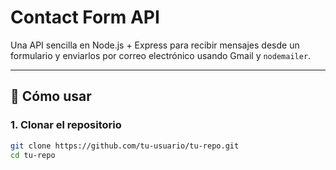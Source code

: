# Contact Form API

Una API sencilla en Node.js + Express para recibir mensajes desde un formulario y enviarlos por correo electrónico usando Gmail y `nodemailer`.

---

## 🚀 Cómo usar

### 1. Clonar el repositorio

```bash
git clone https://github.com/tu-usuario/tu-repo.git
cd tu-repo
```
